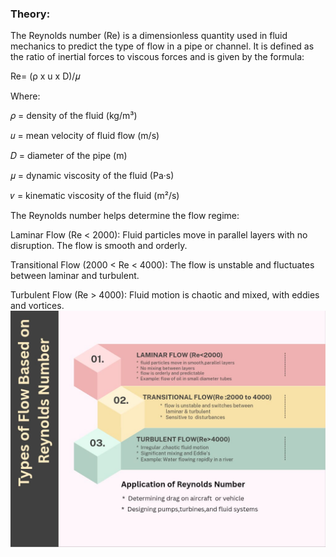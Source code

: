 ### Theory:

The Reynolds number (Re) is a dimensionless quantity used in fluid mechanics to predict the type of flow in a pipe or channel. It is defined as the ratio of inertial forces to viscous forces and is given by the formula:

Re= (ρ x u x D)/𝜇



Where:

𝜌 = density of the fluid (kg/m³)

𝑢 = mean velocity of fluid flow (m/s)

𝐷 = diameter of the pipe (m)

𝜇 = dynamic viscosity of the fluid (Pa·s)

𝜈 = kinematic viscosity of the fluid (m²/s)

The Reynolds number helps determine the flow regime:

Laminar Flow (Re < 2000): Fluid particles move in parallel layers with no disruption. The flow is smooth and orderly.

Transitional Flow (2000 < Re < 4000): The flow is unstable and fluctuates between laminar and turbulent.

Turbulent Flow (Re > 4000): Fluid motion is chaotic and mixed, with eddies and vortices.
<img src="./images/WhatsApp Image 2025-05-31 at 23.31.08_7f9ff316.jpg" alt="des" width="1000">
